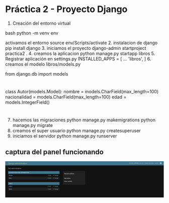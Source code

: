 # Práctica 2 - Proyecto Django 
 1. Creación del entorno virtual 

bash
python -m venv env

activamos el entorno
source env/Scripts/activate
2. instalacion de django
pip install django
3. iniciamos el proyecto
django-admin startproject practica2 .
4. creamos la aplicacion
python manage.py startapp libros
5. Registrar aplicación en settings.py
INSTALLED_APPS = [
    ...
    'libros',
]
6. creamos el modelo 
 libros/models.py

from django.db import models
#
class Autor(models.Model):
    nombre = models.CharField(max_length=100)
    nacionalidad = models.CharField(max_length=100)
    edad = models.IntegerField()
#
7. hacemos las migraciones 
python manage.py makemigrations
python manage.py migrate
8. creamos el super usuario
python manage.py createsuperuser
9. iniciamos el servidor 
python manage.py runserver
## captura del panel funcionando
![Panel de Administración](imagenespractica/Captura%20web_4-5-2025_232022_127.0.0.1.jpeg)
